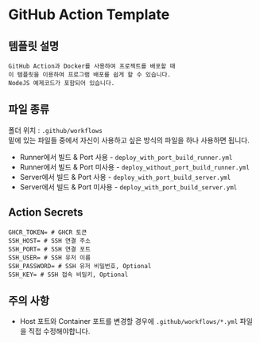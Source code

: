 # GitHub Action Template

## 템플릿 설명

```
GitHub Action과 Docker를 사용하여 프로젝트를 배포할 때
이 템플릿을 이용하여 프로그램 배포를 쉽게 할 수 있습니다.
NodeJS 예제코드가 포함되어 있습니다. 
```

## 파일 종류

폴더 위치 : `.github/workflows`<br>
밑에 있는 파일들 중에서 자신이 사용하고 싶은 방식의 파일을 하나 사용하면 됩니다.

- Runner에서 빌드 & Port 사용 - `deploy_with_port_build_runner.yml`
- Runner에서 빌드 & Port 미사용 - `deploy_without_port_build_runner.yml`
- Server에서 빌드 & Port 사용 - `deploy_with_port_build_server.yml`
- Server에서 빌드 & Port 미사용 - `deploy_with_port_build_server.yml`

## Action Secrets

```config
GHCR_TOKEN= # GHCR 토큰
SSH_HOST= # SSH 연결 주소
SSH_PORT= # SSH 연결 포트
SSH_USER= # SSH 유저 이름
SSH_PASSWORD= # SSH 유저 비밀번호, Optional
SSH_KEY= # SSH 접속 비밀키, Optional
```

## 주의 사항
- Host 포트와 Container 포트를 변경할 경우에 `.github/workflows/*.yml` 파일을 직접 수정해야합니다.